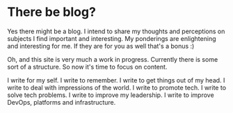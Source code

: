 # There be blog?

Yes there might be a blog.
I intend to share my thoughts and perceptions on subjects I find important and
interesting.
My ponderings are enlightening and interesting for me. If they are for you as
well that's a bonus :)

Oh, and this site is very much a work in progress. Currently there is some sort
of a structure. So now it's time to focus on content.

I write for my self. 
I write to remember.
I write to get things out of my head. 
I write to deal with impressions of the world. 
I write to promote tech.
I write to solve tech problems. 
I write to improve my leadership.
I write to improve DevOps, platforms and infrastructure.
